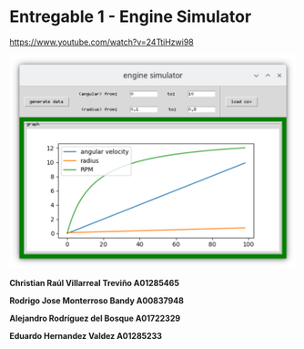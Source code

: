 # Entregable 1 - Engine Simulator

https://www.youtube.com/watch?v=24TtiHzwi98

![graph :)](./screenshot.png)


**Christian Raúl Villarreal Treviño A01285465**

**Rodrigo Jose Monterroso Bandy     A00837948**

**Alejandro Rodríguez del Bosque    A01722329**

**Eduardo Hernandez Valdez          A01285233**
